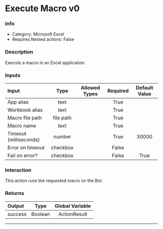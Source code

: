 # Execute Macro v0

### Info

- Category: Microsoft Excel
- Requires Nested actions: False


### Description
Execute a macro in an Excel application.


### Inputs

| Input | Type | Allowed Types | Required |  Default Value |
| :--- | :---: | :---: | :---: | :---: |
| App alias | text |  | True |  |
| Workbook alias | text |  | True |  |
| Macro file path | file path |  | True |  |
| Macro name | text |  | True |  |
| Timeout (milliseconds) | number |  | True | 30000 |
| Error on timeout | checkbox |  | False |  |
| Fail on error? | checkbox |  | False | True |


### Interaction
This action runs the requested macro on the Bot.

### Returns

| Output | Type | Global Variable |
| :--- | :---: | :---: |
| success | Boolean | ActionResult |

---